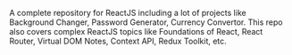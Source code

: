 A complete repository for ReactJS including a lot of projects like Background Changer, Password Generator, Currency Convertor.
This repo also covers complex ReactJS topics like Foundations of React, React Router, Virtual DOM Notes, Context API, Redux Toolkit, etc. 
